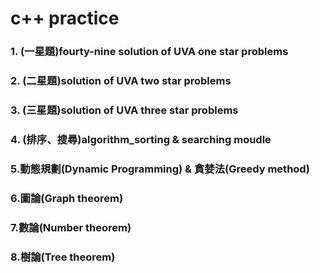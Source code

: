 # c++ practice

### 1. (一星題)fourty-nine solution of UVA one star problems  

### 2. (二星題)solution of UVA two star problems 

### 3. (三星題)solution of UVA three star problems 

### 4. (排序、搜尋)algorithm_sorting & searching moudle

### 5.動態規劃(Dynamic Programming) & 貪婪法(Greedy method)

### 6.圖論(Graph theorem)

### 7.數論(Number theorem)

### 8.樹論(Tree theorem)

